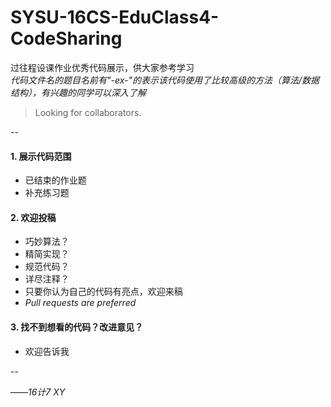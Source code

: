 # SYSU-16CS-EduClass4-CodeSharing
过往程设课作业优秀代码展示，供大家参考学习  
_代码文件名的题目名前有"-ex-"的表示该代码使用了比较高级的方法（算法/数据结构），有兴趣的同学可以深入了解_
> Looking for collaborators.

--

#### 1. 展示代码范围
* 已结束的作业题
* 补充练习题

#### 2. 欢迎投稿
* 巧妙算法？
* 精简实现？
* 规范代码？
* 详尽注释？
* 只要你认为自己的代码有亮点，欢迎来稿
* _Pull requests are preferred_

#### 3. 找不到想看的代码？改进意见？
* 欢迎告诉我

--

——_16计7 XY_


